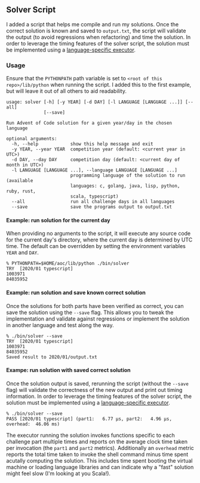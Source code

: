 ## Solver Script

I added a script that helps me compile and run my solutions. Once the correct solution is known and saved to `output.txt`, the script will validate the output (to avoid regressions when refactoring) and time the solution. In order to leverage the timing features of the solver script, the solution must be implemented using a [language-specific executor](languages.md).

### Usage

Ensure that the `PYTHONPATH` path variable is set to `<root of this repo>/lib/python` when running the script. I added this to the first example, but will leave it out of all others to aid readability.

```
usage: solver [-h] [-y YEAR] [-d DAY] [-l LANGUAGE [LANGUAGE ...]] [--all]
              [--save]

Run Advent of Code solution for a given year/day in the chosen language

optional arguments:
  -h, --help            show this help message and exit
  -y YEAR, --year YEAR  competition year (default: <current year in UTC>)
  -d DAY, --day DAY     competition day (default: <current day of month in UTC>)
  -l LANGUAGE [LANGUAGE ...], --language LANGUAGE [LANGUAGE ...]
                        programming language of the solution to run (available
                        languages: c, golang, java, lisp, python, ruby, rust,
                        scala, typescript)
  --all                 run all challenge days in all languages
  --save                save the programs output to output.txt
```

#### Example: run solution for the current day

When providing no arguments to the script, it will execute any source code for the current day's directory, where the current day is determined by UTC time. The default can be overridden by setting the environment variables `YEAR` and `DAY`.

```
% PYTHONPATH=$HOME/aoc/lib/python ./bin/solver
TRY  [2020/01 typescript]
1003971
84035952
```

#### Example: run solution and save known correct solution

Once the solutions for both parts have been verified as correct, you can save the solution using the `--save` flag. This allows you to tweak the implementation and validate against regressions or implement the solution in another language and test along the way.

```
% ./bin/solver --save
TRY  [2020/01 typescript]
1003971
84035952
Saved result to 2020/01/output.txt
```

#### Exampe: run solution with saved correct solution

Once the solution output is saved, rerunning the script (without the `--save` flag) will validate the correctness of the new output and print out timing information. In order to leverage the timing features of the solver script, the solution must be implemented using a [language-specific executor](languages.md).

```
% ./bin/solver --save
PASS [2020/01 typescript] (part1:   6.77 μs, part2:   4.96 μs, overhead:  46.06 ms)
```

The executor running the solution invokes functions specific to each challenge part multiple times and reports on the average clock time taken per invocation (the `part1` and `part2` metrics). Additionally an `overhead` metric reports the total time taken to invoke the shell command minus time spent acutally computing the solution. This includes time spent booting the virtual machine or loading language libraries and can indicate why a "fast" solution might feel slow (I'm looking at you Scala!).
